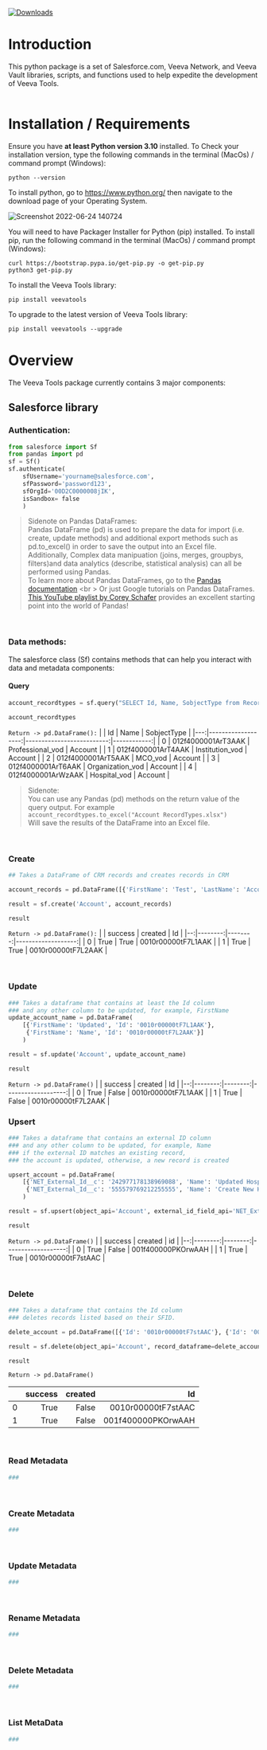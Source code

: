 [![Downloads](https://pepy.tech/badge/veevatools)](https://pepy.tech/project/veevatools)

# Introduction

This python package is a set of Salesforce.com, Veeva Network, and Veeva Vault libraries, scripts, and functions used to help expedite the development of Veeva Tools.
<br/>
<br/>

# Installation / Requirements

Ensure you have **at least Python version 3.10** installed.
To Check your installation version, type the following commands in the terminal (MacOs) / command prompt (Windows):
```
python --version
```
To install python, go to https://www.python.org/ then navigate to the download page of your Operating System.

![Screenshot 2022-06-24 140724](https://user-images.githubusercontent.com/59848012/175649491-0eafdef7-acd2-4631-85cb-f9dee8630b04.png)

You will need to have Packager Installer for Python (pip) installed. To install pip, run the following command in the terminal (MacOs) / command prompt (Windows):

```
curl https://bootstrap.pypa.io/get-pip.py -o get-pip.py
python3 get-pip.py
```
To install the Veeva Tools library:

```
pip install veevatools
```
To upgrade to the latest version of Veeva Tools library:
```
pip install veevatools --upgrade
```

# Overview

The Veeva Tools package currently contains 3 major components:
## Salesforce library

### Authentication:

```python
from salesforce import Sf
from pandas import pd
sf = Sf()
sf.authenticate(
    sfUsername='yourname@salesforce.com',
    sfPassword='password123',
    sfOrgId='00D2C0000008jIK',
    isSandbox= false
    )
```
> Sidenote on Pandas DataFrames: <br/>
Pandas DataFrame (pd) is used to prepare the data for import (i.e. create, update methods) and additional export methods such as pd.to_excel() in order to save the output into an Excel file.<br/>
Additionally, Complex data manipuation (joins, merges, groupbys, filters)and data analytics (describe, statistical analysis) can all be performed using Pandas. <br />
To learn more about Pandas DataFrames, go to the [Pandas documentation](https://pandas.pydata.org/docs/reference/api/pandas.DataFrame.html)
<br \>
> Or just Google tutorials on Pandas DataFrames. 
[This YouTube playlist by Corey Schafer](https://www.youtube.com/watch?v=ZyhVh-qRZPA&list=PL-osiE80TeTsWmV9i9c58mdDCSskIFdDS&ab_channel=CoreySchafer)
provides an excellent starting point into the world of Pandas!

<br/>

### Data methods:
The salesforce class (Sf) contains methods that can help you interact with data and metadata components:
<br/>
#### **Query**

```python
account_recordtypes = sf.query("SELECT Id, Name, SobjectType from RecordType WHERE SobjectType = 'Account'")]

account_recordtypes
```

`Return -> pd.DataFrame():`
|    |                 Id |                      Name | SobjectType |
|---:|-------------------:|--------------------------:|------------:|
|  0 | 012f4000001ArT3AAK |          Professional_vod |     Account |
|  1 | 012f4000001ArT4AAK |           Institution_vod |     Account |
|  2 | 012f4000001ArT5AAK |                   MCO_vod |     Account |
|  3 | 012f4000001ArT6AAK |          Organization_vod |     Account |
|  4 | 012f4000001ArWzAAK |              Hospital_vod |     Account |

> Sidenote: <br />
You can use any Pandas (pd) methods on the return value of the query output. For example <br/>```account_recordtypes.to_excel("Account RecordTypes.xlsx")``` <br/>
Will save the results of the DataFrame into an Excel file.

<br/>

### **Create**
```python
## Takes a DataFrame of CRM records and creates records in CRM

account_records = pd.DataFrame([{'FirstName': 'Test', 'LastName': 'Account'}, {'FirstName': 'Test2', 'LastName': 'Account2'}])

result = sf.create('Account', account_records)

result
```
`Return -> pd.DataFrame():`
|   | success | created |                 Id |
|--:|--------:|--------:|-------------------:|
| 0 |    True |    True | 0010r00000tF7L1AAK |
| 1 |    True |    True | 0010r00000tF7L2AAK |

<br/>

### Update
```python
### Takes a dataframe that contains at least the Id column
### and any other column to be updated, for example, FirstName
update_account_name = pd.DataFrame(
    [{'FirstName': 'Updated', 'Id': '0010r00000tF7L1AAK'},
     {'FirstName': 'Name', 'Id': '0010r00000tF7L2AAK'}]
    )

result = sf.update('Account', update_account_name)

result
```
`Return -> pd.DataFrame()`
|   | success | created |                 Id |
|--:|--------:|--------:|-------------------:|
| 0 |    True |   False | 0010r00000tF7L1AAK |
| 1 |    True |   False | 0010r00000tF7L2AAK |
<br/>

### Upsert
```python
### Takes a dataframe that contains an external ID column
### and any other column to be updated, for example, Name
### if the external ID matches an existing record,
### the account is updated, otherwise, a new record is created

upsert_account = pd.DataFrame(
    [{'NET_External_Id__c': '242977178138969088', 'Name': 'Updated Hospital Name'},
     {'NET_External_Id__c': '555579769212255555', 'Name': 'Create New Hospital'}]
    )

result = sf.upsert(object_api='Account', external_id_field_api='NET_External_Id__c', record_dataframe=upsert_account)

result
```
`Return -> pd.DataFrame()`
|   | success | created |                 id |
|--:|--------:|--------:|-------------------:|
| 0 |    True |   False | 001f400000PKOrwAAH |
| 1 |    True |    True | 0010r00000tF7stAAC |

<br/>

### Delete
```python
### Takes a dataframe that contains the Id column
### deletes records listed based on their SFID.

delete_account = pd.DataFrame([{'Id': '0010r00000tF7stAAC'}, {'Id': '001f400000PKOrwAAH'}])

result = sf.delete(object_api='Account', record_dataframe=delete_account)

result
```
`Return -> pd.DataFrame()`

|   | success | created |                 Id |
|--:|--------:|--------:|-------------------:|
| 0 |    True |   False | 0010r00000tF7stAAC |
| 1 |    True |   False | 001f400000PKOrwAAH |

<br/>

### Read Metadata
```python
###

```
<br/>

### Create Metadata
```python
###

```
<br/>

### Update Metadata
```python
###

```
<br/>

### Rename Metadata
```python
###

```
<br/>

### Delete Metadata
```python
###

```
<br/>

### List MetaData
```python
###

```
